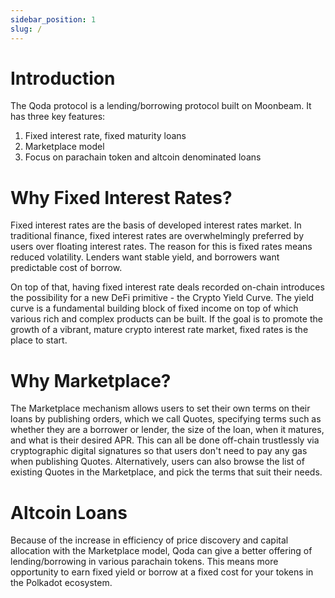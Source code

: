 ```yaml
---
sidebar_position: 1
slug: /
---
```



# Introduction

The Qoda protocol is a lending/borrowing protocol built on Moonbeam. It has three key features:

1. Fixed interest rate, fixed maturity loans
2. Marketplace model
3. Focus on parachain token and altcoin denominated loans

# Why Fixed Interest Rates?

Fixed interest rates are the basis of developed interest rates market. In traditional finance, fixed interest rates are overwhelmingly preferred by users over floating interest rates. The reason for this is fixed rates means reduced volatility. Lenders want stable yield, and borrowers want predictable cost of borrow.

On top of that, having fixed interest rate deals recorded on-chain introduces the possibility for a new DeFi primitive - the Crypto Yield Curve. The yield curve is a fundamental building block of fixed income on top of which various rich and complex products can be built. If the goal is to promote the growth of a vibrant, mature crypto interest rate market, fixed rates is the place to start.

# Why Marketplace?

The Marketplace mechanism allows users to set their own terms on their loans by publishing orders, which we call Quotes, specifying terms such as whether they are a borrower or lender, the size of the loan, when it matures, and what is their desired APR. This can all be done off-chain trustlessly via cryptographic digital signatures so that users don't need to pay any gas when publishing Quotes. Alternatively, users can also browse the list of existing Quotes in the Marketplace, and pick the terms that suit their needs.

# Altcoin Loans

Because of the increase in efficiency of price discovery and capital allocation with the Marketplace model, Qoda can give a better offering of lending/borrowing in various parachain tokens. This means more opportunity to earn fixed yield or borrow at a fixed cost for your tokens in the Polkadot ecosystem.

